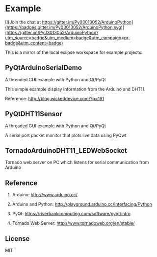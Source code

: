 # Example 

[![Join the chat at https://gitter.im/Py03013052/ArduinoPython](https://badges.gitter.im/Py03013052/ArduinoPython.svg)](https://gitter.im/Py03013052/ArduinoPython?utm_source=badge&utm_medium=badge&utm_campaign=pr-badge&utm_content=badge)

This is a mirror of the local eclipse workspace for example projects:

## PyQtArduinoSerialDemo

A threaded GUI example with Python and Qt/PyQt 

This simple example display information from the Arduino and DHT11. 

Reference:  http://blog.wickeddevice.com/?p=191 

## PyQtDHT11Sensor

A threaded GUI example with Python and Qt/PyQt 

A serial port packet monitor that plots live data using PyQwt

## TornadoArduinoDHT11_LEDWebSocket

Tornado web server on PC which listens for serial communication from Arduino 

## Reference

1. Arduino: http://www.arduino.cc/

2. Arduino and Python: http://playground.arduino.cc/Interfacing/Python

3. PyQt: https://riverbankcomputing.com/software/pyqt/intro

4. Tornado Web Server: http://www.tornadoweb.org/en/stable/

## License

MIT 
